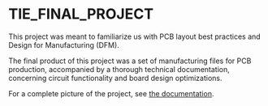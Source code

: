 # TIE_FINAL_PROJECT
This project was meant to familiarize us with PCB layout best practices and Design for Manufacturing (DFM).

The final product of this project was a set of manufacturing files for PCB production, accompanied by a thorough technical documentation, concerning circuit functionality and board design optimizations.

For a complete picture of the project, see <a href="Orga de lumini.pdf">the documentation</a>.

